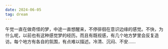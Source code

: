 ```yaml
---
date: 2024-06-05
tag: dream
---
```

午觉一直在做奇怪的梦，中途一直想醒来，不停徘徊在意识边缘的感觉。不快，为什么呢，以前也有这种感觉梦的经历。而且有既视感，有几个地方梦里会反复造访。每个地方有各自的氛围，有点难以描述。冷清、沉闷、不安……